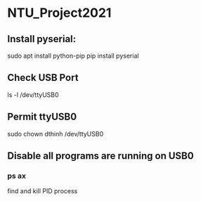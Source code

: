 # NTU_Project2021
## Install pyserial:
sudo apt install python-pip
pip install pyserial

## Check USB Port
ls -l /dev/ttyUSB0

## Permit ttyUSB0
sudo chown dthinh /dev/ttyUSB0

## Disable all programs are running on USB0
### ps ax
find and kill PID process
